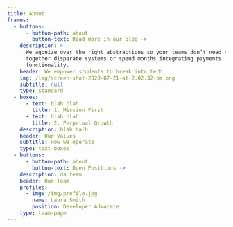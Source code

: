```yaml
---
title: About
frames:
  - buttons:
      - button-path: about
        button-text: Read more in our blog ->
    description: >-
      We agonize over the right abstractions so your teams don’t need to stitch
      together disparate systems or spend months integrating payments
      functionality.
    header: We empower students to break into tech.
    img: /img/screen-shot-2020-07-21-at-2.02.32-pm.png
    subtitle: null
    type: standard
  - boxes:
      - text: blah blah
        title: 1. Mission First
      - text: blah blah
        title: 2. Perpetual Growth
    description: blah balh
    header: Our Values
    subtitle: How we operate
    type: text-boxes
  - buttons:
      - button-path: about
        button-text: Open Positions ->
    description: da team
    header: Our Team
    profiles:
      - img: /img/profile.jpg
        name: Laura Smith
        position: Developer Advocate
    type: team-page
---
```


